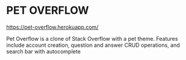 # PET OVERFLOW
https://pet-overflow.herokuapp.com/ 

Pet Overflow is a clone of Stack Overflow with a pet theme. Features include account creation, question and answer CRUD operations, and search bar with autocomplete
